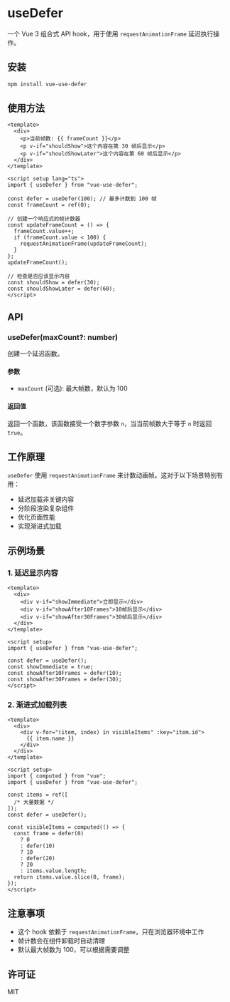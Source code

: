 # useDefer

一个 Vue 3 组合式 API hook，用于使用 `requestAnimationFrame` 延迟执行操作。

## 安装

```bash
npm install vue-use-defer
```

## 使用方法

```vue
<template>
  <div>
    <p>当前帧数: {{ frameCount }}</p>
    <p v-if="shouldShow">这个内容在第 30 帧后显示</p>
    <p v-if="shouldShowLater">这个内容在第 60 帧后显示</p>
  </div>
</template>

<script setup lang="ts">
import { useDefer } from "vue-use-defer";

const defer = useDefer(100); // 最多计数到 100 帧
const frameCount = ref(0);

// 创建一个响应式的帧计数器
const updateFrameCount = () => {
  frameCount.value++;
  if (frameCount.value < 100) {
    requestAnimationFrame(updateFrameCount);
  }
};
updateFrameCount();

// 检查是否应该显示内容
const shouldShow = defer(30);
const shouldShowLater = defer(60);
</script>
```

## API

### useDefer(maxCount?: number)

创建一个延迟函数。

#### 参数

- `maxCount` (可选): 最大帧数，默认为 100

#### 返回值

返回一个函数，该函数接受一个数字参数 `n`，当当前帧数大于等于 `n` 时返回 `true`。

## 工作原理

`useDefer` 使用 `requestAnimationFrame` 来计数动画帧。这对于以下场景特别有用：

- 延迟加载非关键内容
- 分阶段渲染复杂组件
- 优化页面性能
- 实现渐进式加载

## 示例场景

### 1. 延迟显示内容

```vue
<template>
  <div>
    <div v-if="showImmediate">立即显示</div>
    <div v-if="showAfter10Frames">10帧后显示</div>
    <div v-if="showAfter30Frames">30帧后显示</div>
  </div>
</template>

<script setup>
import { useDefer } from "vue-use-defer";

const defer = useDefer();
const showImmediate = true;
const showAfter10Frames = defer(10);
const showAfter30Frames = defer(30);
</script>
```

### 2. 渐进式加载列表

```vue
<template>
  <div>
    <div v-for="(item, index) in visibleItems" :key="item.id">
      {{ item.name }}
    </div>
  </div>
</template>

<script setup>
import { computed } from "vue";
import { useDefer } from "vue-use-defer";

const items = ref([
  /* 大量数据 */
]);
const defer = useDefer();

const visibleItems = computed(() => {
  const frame = defer(0)
    ? 0
    : defer(10)
    ? 10
    : defer(20)
    ? 20
    : items.value.length;
  return items.value.slice(0, frame);
});
</script>
```

## 注意事项

- 这个 hook 依赖于 `requestAnimationFrame`，只在浏览器环境中工作
- 帧计数会在组件卸载时自动清理
- 默认最大帧数为 100，可以根据需要调整

## 许可证

MIT
